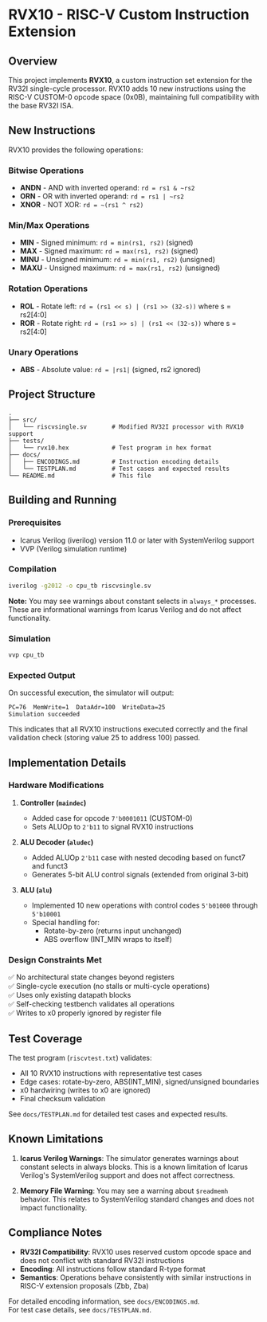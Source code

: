 # RVX10 - RISC-V Custom Instruction Extension

## Overview

This project implements **RVX10**, a custom instruction set extension for the RV32I single-cycle processor. RVX10 adds 10 new instructions using the RISC-V CUSTOM-0 opcode space (0x0B), maintaining full compatibility with the base RV32I ISA.

## New Instructions

RVX10 provides the following operations:

### Bitwise Operations
- **ANDN** - AND with inverted operand: `rd = rs1 & ~rs2`
- **ORN** - OR with inverted operand: `rd = rs1 | ~rs2`
- **XNOR** - NOT XOR: `rd = ~(rs1 ^ rs2)`

### Min/Max Operations
- **MIN** - Signed minimum: `rd = min(rs1, rs2)` (signed)
- **MAX** - Signed maximum: `rd = max(rs1, rs2)` (signed)
- **MINU** - Unsigned minimum: `rd = min(rs1, rs2)` (unsigned)
- **MAXU** - Unsigned maximum: `rd = max(rs1, rs2)` (unsigned)

### Rotation Operations
- **ROL** - Rotate left: `rd = (rs1 << s) | (rs1 >> (32-s))` where s = rs2[4:0]
- **ROR** - Rotate right: `rd = (rs1 >> s) | (rs1 << (32-s))` where s = rs2[4:0]

### Unary Operations
- **ABS** - Absolute value: `rd = |rs1|` (signed, rs2 ignored)

## Project Structure

```
.
├── src/
│   └── riscvsingle.sv       # Modified RV32I processor with RVX10 support
├── tests/
│   └── rvx10.hex            # Test program in hex format
├── docs/
│   ├── ENCODINGS.md         # Instruction encoding details
│   └── TESTPLAN.md          # Test cases and expected results
└── README.md                # This file
```

## Building and Running

### Prerequisites
- Icarus Verilog (iverilog) version 11.0 or later with SystemVerilog support
- VVP (Verilog simulation runtime)

### Compilation

```bash
iverilog -g2012 -o cpu_tb riscvsingle.sv
```

**Note:** You may see warnings about constant selects in `always_*` processes. These are informational warnings from Icarus Verilog and do not affect functionality.

### Simulation

```bash
vvp cpu_tb
```

### Expected Output

On successful execution, the simulator will output:
```
PC=76  MemWrite=1  DataAdr=100  WriteData=25
Simulation succeeded
```

This indicates that all RVX10 instructions executed correctly and the final validation check (storing value 25 to address 100) passed.

## Implementation Details

### Hardware Modifications

1. **Controller (`maindec`)**
   - Added case for opcode `7'b0001011` (CUSTOM-0)
   - Sets ALUOp to `2'b11` to signal RVX10 instructions

2. **ALU Decoder (`aludec`)**
   - Added ALUOp `2'b11` case with nested decoding based on funct7 and funct3
   - Generates 5-bit ALU control signals (extended from original 3-bit)

3. **ALU (`alu`)**
   - Implemented 10 new operations with control codes `5'b01000` through `5'b10001`
   - Special handling for:
     - Rotate-by-zero (returns input unchanged)
     - ABS overflow (INT_MIN wraps to itself)

### Design Constraints Met

✅ No architectural state changes beyond registers  
✅ Single-cycle execution (no stalls or multi-cycle operations)  
✅ Uses only existing datapath blocks  
✅ Self-checking testbench validates all operations  
✅ Writes to x0 properly ignored by register file  

## Test Coverage

The test program (`riscvtest.txt`) validates:
- All 10 RVX10 instructions with representative test cases
- Edge cases: rotate-by-zero, ABS(INT_MIN), signed/unsigned boundaries
- x0 hardwiring (writes to x0 are ignored)
- Final checksum validation

See `docs/TESTPLAN.md` for detailed test cases and expected results.

## Known Limitations

1. **Icarus Verilog Warnings**: The simulator generates warnings about constant selects in always blocks. This is a known limitation of Icarus Verilog's SystemVerilog support and does not affect correctness.

2. **Memory File Warning**: You may see a warning about `$readmemh` behavior. This relates to SystemVerilog standard changes and does not impact functionality.

## Compliance Notes

- **RV32I Compatibility**: RVX10 uses reserved custom opcode space and does not conflict with standard RV32I instructions
- **Encoding**: All instructions follow standard R-type format
- **Semantics**: Operations behave consistently with similar instructions in RISC-V extension proposals (Zbb, Zba)

For detailed encoding information, see `docs/ENCODINGS.md`.  
For test case details, see `docs/TESTPLAN.md`.